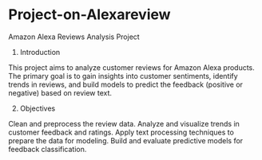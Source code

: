 # Project-on-Alexareview
Amazon Alexa Reviews Analysis Project

1. Introduction

This project aims to analyze customer reviews for Amazon Alexa products. The primary goal is to gain insights into customer sentiments, identify trends in reviews, and build models to predict the feedback (positive or negative) based on review text.

2. Objectives

Clean and preprocess the review data.
Analyze and visualize trends in customer feedback and ratings.
Apply text processing techniques to prepare the data for modeling.
Build and evaluate predictive models for feedback classification.
